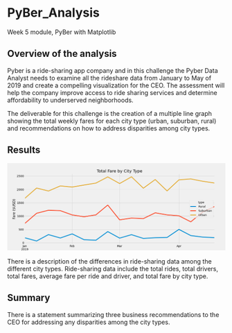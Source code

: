 # PyBer_Analysis
Week 5 module, PyBer with Matplotlib

## Overview of the analysis
Pyber is a ride-sharing app company and in this challenge the Pyber Data Analyst needs to examine all the rideshare data from January to May of 2019 and create a compelling visualization for the CEO. The assessment will help the company improve access to ride sharing services and determine affordability to underserved neighborhoods. 

The deliverable for this challenge is the creation of a multiple line graph showing the total weekly fares for each city type (urban, suburban, rural) and recommendations on how to address disparities among city types. 

## Results

![ScreenShot](https://github.com/liviamiyabara/PyBer_Analysis/blob/main/analysis/PyBer_fare_summary.png)

There is a description of the differences in ride-sharing data among the different city types. Ride-sharing data include the total rides, total drivers, total fares, average fare per ride and driver, and total fare by city type.


## Summary
There is a statement summarizing three business recommendations to the CEO for addressing any disparities among the city types.


